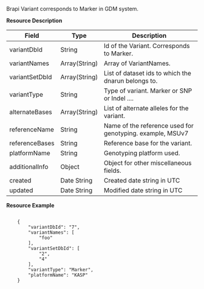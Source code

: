 
Brapi Variant corresponds to Marker in GDM system.

<a name="variantresource">**Resource Description**</a>

Field | Type | Description
------|------|------------
variantDbId | String | Id of the Variant. Corresponds to Marker.
variantNames | Array(String) | Array of VariantNames.
variantSetDbId | Array(String) | List of dataset ids to which the dnarun belongs to.
variantType | String | Type of variant. Marker or SNP or Indel ....
alternateBases | Array(String) | List of alternate alleles for the variant.
referenceName | String | Name of the reference used for genotyping. example, MSUv7
referenceBases | String | Reference base for the variant.
platformName | String | Genotyping platform used.
additionalInfo | Object | Object for other miscellaneous fields.
created | Date String | Created date string in UTC
updated | Date String | Modified date string in UTC

<a name="variantresourceexample">**Resource Example**</a>

```

    {
        "variantDbId": "7",
        "variantNames": [
            "foo"
        ],
        "variantSetDbId": [
            "2",
            "4"
        ],
        "variantType": "Marker",
        "platformName": "KASP" 
    }

```


